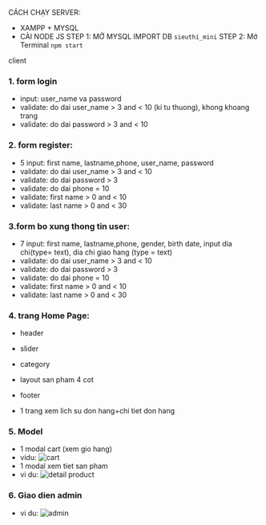 CÁCH CHẠY SERVER:
  - XAMPP + MYSQL
  - CÀI NODE JS
  STEP 1: MỞ MYSQL IMPORT DB ```sieuthi_mini```
  STEP 2: Mở Terminal ```npm start```

client 
### 1. form login
  - input: user_name va password
  - validate: do dai user_name > 3 and < 10 (ki tu thuong), khong khoang trang
  - validate: do dai password > 3 and < 10 
### 2. form register:
  - 5 input: first name, lastname,phone, user_name, password
  - validate: do dai user_name > 3 and < 10
  - validate: do dai password > 3 
  - validate: do dai phone  = 10 
  - validate: first name > 0 and < 10
  - validate: last name > 0 and < 30
### 3.form bo xung thong tin user:
  - 7 input: first name, lastname,phone, gender, birth date, input dia chi(type= text), dia chi giao hang (type = text)
  - validate: do dai user_name > 3 and < 10
  - validate: do dai password > 3 
  - validate: do dai phone  = 10 
  - validate: first name > 0 and < 10
  - validate: last name > 0 and < 30


### 4. trang Home Page: 
  - header
  - slider 
  - category
  - layout san pham 4 cot
  - footer
  
- 1 trang xem lich su don hang+chi tiet don hang 
### 5. Model 
  - 1 modal cart (xem gio hang)
  - vidu:
  ![cart](https://shots.codepen.io/cristinaconacel/pen/qQKzBV-800.jpg?version=1543237175)
  - 1 modal xem tiet san pham
  - vi du:
  ![detail product](https://s3.envato.com/files/192839596/modal/images/rbm_slider_commerce.png)
### 6. Giao dien admin
  - vi du: 
  ![admin](https://i0.wp.com/htmlcodex.com/wp-content/uploads/2022/01/bootstrap-admin-template.jpg?fit=740%2C463&ssl=1)
